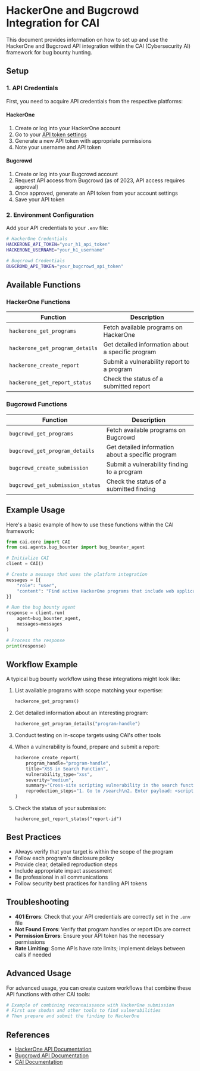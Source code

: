 # HackerOne and Bugcrowd Integration for CAI

This document provides information on how to set up and use the HackerOne and Bugcrowd API integration within the CAI (Cybersecurity AI) framework for bug bounty hunting.

## Setup

### 1. API Credentials

First, you need to acquire API credentials from the respective platforms:

#### HackerOne

1. Create or log into your HackerOne account
2. Go to your [API token settings](https://hackerone.com/settings/api_token)
3. Generate a new API token with appropriate permissions
4. Note your username and API token

#### Bugcrowd

1. Create or log into your Bugcrowd account
2. Request API access from Bugcrowd (as of 2023, API access requires approval)
3. Once approved, generate an API token from your account settings
4. Save your API token

### 2. Environment Configuration

Add your API credentials to your `.env` file:

```bash
# HackerOne Credentials
HACKERONE_API_TOKEN="your_h1_api_token"
HACKERONE_USERNAME="your_h1_username"

# Bugcrowd Credentials
BUGCROWD_API_TOKEN="your_bugcrowd_api_token"
```

## Available Functions

### HackerOne Functions

| Function | Description |
|----------|-------------|
| `hackerone_get_programs` | Fetch available programs on HackerOne |
| `hackerone_get_program_details` | Get detailed information about a specific program |
| `hackerone_create_report` | Submit a vulnerability report to a program |
| `hackerone_get_report_status` | Check the status of a submitted report |

### Bugcrowd Functions

| Function | Description |
|----------|-------------|
| `bugcrowd_get_programs` | Fetch available programs on Bugcrowd |
| `bugcrowd_get_program_details` | Get detailed information about a specific program |
| `bugcrowd_create_submission` | Submit a vulnerability finding to a program |
| `bugcrowd_get_submission_status` | Check the status of a submitted finding |

## Example Usage

Here's a basic example of how to use these functions within the CAI framework:

```python
from cai.core import CAI
from cai.agents.bug_bounter import bug_bounter_agent

# Initialize CAI
client = CAI()

# Create a message that uses the platform integration
messages = [{
    "role": "user",
    "content": "Find active HackerOne programs that include web applications in scope."
}]

# Run the bug bounty agent
response = client.run(
    agent=bug_bounter_agent,
    messages=messages
)

# Process the response
print(response)
```

## Workflow Example

A typical bug bounty workflow using these integrations might look like:

1. List available programs with scope matching your expertise:

   ```python
   hackerone_get_programs()
   ```

2. Get detailed information about an interesting program:

   ```python
   hackerone_get_program_details("program-handle")
   ```

3. Conduct testing on in-scope targets using CAI's other tools

4. When a vulnerability is found, prepare and submit a report:

   ```python
   hackerone_create_report(
       program_handle="program-handle",
       title="XSS in Search Function",
       vulnerability_type="xss",
       severity="medium",
       summary="Cross-site scripting vulnerability in the search function",
       reproduction_steps="1. Go to /search\n2. Enter payload: <script>alert(1)</script>"
   )
   ```

5. Check the status of your submission:
   ```
   hackerone_get_report_status("report-id")
   ```

## Best Practices

- Always verify that your target is within the scope of the program
- Follow each program's disclosure policy
- Provide clear, detailed reproduction steps
- Include appropriate impact assessment
- Be professional in all communications
- Follow security best practices for handling API tokens

## Troubleshooting

- **401 Errors**: Check that your API credentials are correctly set in the `.env` file
- **Not Found Errors**: Verify that program handles or report IDs are correct
- **Permission Errors**: Ensure your API token has the necessary permissions
- **Rate Limiting**: Some APIs have rate limits; implement delays between calls if needed

## Advanced Usage

For advanced usage, you can create custom workflows that combine these API functions with other CAI tools:

```python
# Example of combining reconnaissance with HackerOne submission
# First use shodan and other tools to find vulnerabilities
# Then prepare and submit the finding to HackerOne
```

## References

- [HackerOne API Documentation](https://api.hackerone.com/docs/)
- [Bugcrowd API Documentation](https://docs.bugcrowd.com/api/getting-started) 
- [CAI Documentation](https://github.com/aliasrobotics/cai)
